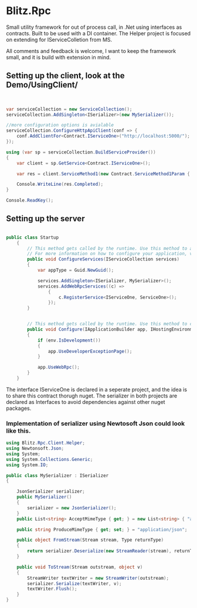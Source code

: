 # Blitz.Rpc

Small utility framework for  out of process call, in .Net using interfaces as contracts. 
Built to be used with a DI container. The Helper project is focused on extending for IServiceColletion from MS. 


All comments and feedback is welcome, I want to keep the framework small, and it is build with extension in mind. 



## Setting up the client, look at the Demo/UsingClient/

```csharp

    
var serviceCollection = new ServiceCollection();
serviceCollection.AddSingleton<ISerializer>(new MySerializer());

//more configuration options is avialable
serviceCollection.ConfigureHttpApiClient(conf => {
    conf.AddClientFor<Contract.IServiceOne>("http://localhost:5000/");
});

using (var sp = serviceCollection.BuildServiceProvider())
{
    var client = sp.GetService<Contract.IServiceOne>();

    var res = client.ServiceMethod1(new Contract.ServiceMethod1Param { NumberOfTasks = 25 });

    Console.WriteLine(res.Completed);
}

Console.ReadKey();

```


## Setting up the server

```csharp

public class Startup
    {
        // This method gets called by the runtime. Use this method to add services to the container.
        // For more information on how to configure your application, visit https://go.microsoft.com/fwlink/?LinkID=398940
        public void ConfigureServices(IServiceCollection services)
        {
            var appType = Guid.NewGuid();

            services.AddSingleton<ISerializer, MySerializer>();
            services.AddWebRpcServices((c) =>
                {
                    c.RegisterService<IServiceOne, ServiceOne>();
                });
        }


        // This method gets called by the runtime. Use this method to configure the HTTP request pipeline.
        public void Configure(IApplicationBuilder app, IHostingEnvironment env)
        {
            if (env.IsDevelopment())
            {
                app.UseDeveloperExceptionPage();
            }

            app.UseWebRpc();
        }
    }
```

The interface IServiceOne is declared in a seperate project, and the idea is to share this contract thorugh nuget. 
The serializer in both projects are declared as Interfaces to avoid dependencies against other nuget packages. 

### Implementation of serializer using Newtosoft Json could look like this. 
```csharp
using Blitz.Rpc.Client.Helper;
using Newtonsoft.Json;
using System;
using System.Collections.Generic;
using System.IO;

public class MySerializer : ISerializer
{

    JsonSerializer serializer;
    public MySerializer()
    {
        serializer = new JsonSerializer();
    }
    public List<string> AcceptMimeType { get; } = new List<string> { "application/json", "text/json" };

    public string ProduceMimeType { get; set; } = "application/json";

    public object FromStream(Stream stream, Type returnType)
    {
        return serializer.Deserialize(new StreamReader(stream), returnType);
    }

    public void ToStream(Stream outstream, object v)
    {
        StreamWriter textWriter = new StreamWriter(outstream);
        serializer.Serialize(textWriter, v);
        textWriter.Flush();
    }
}
```